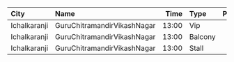 | City         | Name                        |  Time | Type    | Price | Capacity | Booked |
| :----------- | :-------------------------- | ----: | :------ | ----: | -------: | -----: |
| Ichalkaranji | GuruChitramandirVikashNagar | 13:00 | Vip     |   80₹ |      108 |     55 |
| Ichalkaranji | GuruChitramandirVikashNagar | 13:00 | Balcony |   70₹ |       90 |     45 |
| Ichalkaranji | GuruChitramandirVikashNagar | 13:00 | Stall   |   50₹ |      502 |    252 |